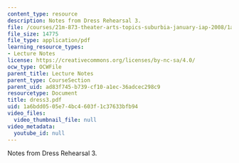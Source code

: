 ```yaml
---
content_type: resource
description: Notes from Dress Rehearsal 3.
file: /courses/21m-873-theater-arts-topics-suburbia-january-iap-2008/1a6bdd0505e74bc4603f1c37633bfb94_dress3.pdf
file_size: 14775
file_type: application/pdf
learning_resource_types:
- Lecture Notes
license: https://creativecommons.org/licenses/by-nc-sa/4.0/
ocw_type: OCWFile
parent_title: Lecture Notes
parent_type: CourseSection
parent_uid: ad83f745-b739-cf10-a1ec-36adcec298c9
resourcetype: Document
title: dress3.pdf
uid: 1a6bdd05-05e7-4bc4-603f-1c37633bfb94
video_files:
  video_thumbnail_file: null
video_metadata:
  youtube_id: null
---
```

Notes from Dress Rehearsal 3.